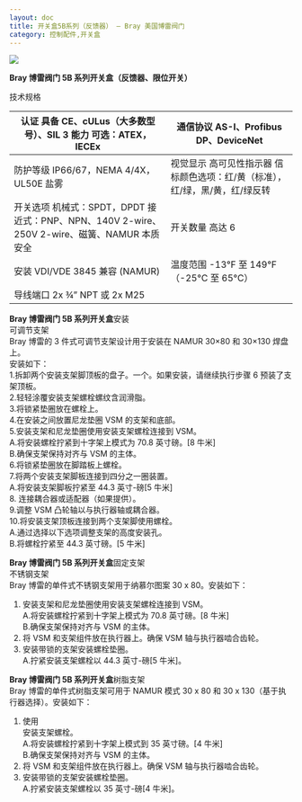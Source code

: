 ```yaml
---
layout: doc
title: 开关盒5B系列（反馈器） – Bray 美国博雷阀门
category: 控制配件,开关盒
---
```


![](/2022/10/download-2-2.png)

**Bray 博雷阀门 5B 系列开关盒（反馈器、限位开关）**

技术规格

| 认证 具备 CE、cULus（大多数型号）、SIL 3 能力 可选：ATEX，IECEx                              | 通信协议 AS-I、Profibus DP、DeviceNet                                        |
| -------------------------------------------------------------------------------------------- | ---------------------------------------------------------------------------- |
| 防护等级 IP66/67，NEMA 4/4X，UL50E 盐雾                                                      | 视觉显示 高可见性指示器 信标颜色选项：红/黄（标准），红/绿，黑/黄，红/绿反转 |
| 开关选项 机械式：SPDT，DPDT 接近式：PNP、NPN、140V 2-wire、250V 2-wire、磁簧、NAMUR 本质安全 | 开关数量 高达 6                                                              |
| 安装 VDI/VDE 3845 兼容 (NAMUR)                                                               | 温度范围 \-13°F 至 149°F（-25°C 至 65°C）                                    |
| 导线端口 2x ¾” NPT 或 2x M25                                                                 |                                                                              |

**Bray 博雷阀门 5B 系列开关盒**安装  
可调节支架  
Bray 博雷的 3 件式可调节支架设计用于安装在 NAMUR 30×80 和 30×130 焊盘上。  
安装如下：  
1.拆卸两个安装支架脚顶板的盘子。一个。如果安装，请继续执行步骤 6 预装了支架顶板。  
2.轻轻涂覆安装支架螺栓螺纹含润滑脂。  
3.将锁紧垫圈放在螺栓上。  
4.在安装之间放置尼龙垫圈 VSM 的支架和底部。  
5.安装支架和尼龙垫圈使用安装支架螺栓连接到 VSM。  
A.将安装螺栓拧紧到十字架上模式为 70.8 英寸磅。\[8 牛米\]  
B.确保支架保持对齐与 VSM 的主体。  
6.将锁紧垫圈放在脚踏板上螺栓。  
7.将两个安装支架脚板连接到四分之一圈装置。  
A.将安装支架脚板拧紧至 44.3 英寸-磅\[5 牛米\]  
8\. 连接耦合器或适配器（如果提供）。  
9.调整 VSM 凸轮轴以与执行器轴或耦合器。  
10.将安装支架顶板连接到两个支架脚使用螺栓。  
A.通过选择以下选项调整支架的高度安装孔。  
B.将螺栓拧紧至 44.3 英寸磅。\[5 牛米\]

**Bray 博雷阀门 5B 系列开关盒**固定支架  
不锈钢支架  
Bray 博雷的单件式不锈钢支架用于纳慕尔图案 30 x 80。安装如下：

1.  安装支架和尼龙垫圈使用安装支架螺栓连接到 VSM。  
    A.将安装螺栓拧紧到十字架上模式为 70.8 英寸磅。\[8 牛米\]  
    B.确保支架保持对齐与 VSM 的主体。
2.  将 VSM 和支架组件放在执行器上。确保 VSM 轴与执行器啮合齿轮。
3.  安装带锁的支架安装螺栓垫圈。  
    A.拧紧安装支架螺栓以 44.3 英寸-磅\[5 牛米\]。

**Bray 博雷阀门 5B 系列开关盒**树脂支架  
Bray 博雷的单件式树脂支架可用于 NAMUR 模式 30 x 80 和 30 x 130（基于执行器选择）。安装如下：

1.  使用  
    安装支架螺栓。  
    A.将安装螺栓拧紧到十字架上模式到 35 英寸磅。\[4 牛米\]  
    B.确保支架保持对齐与 VSM 的主体。
2.  将 VSM 和支架组件放在执行器上。确保 VSM 轴与执行器啮合齿轮。
3.  安装带锁的支架安装螺栓垫圈。  
    A.拧紧安装支架螺栓以 35 英寸-磅\[4 牛米\]。
